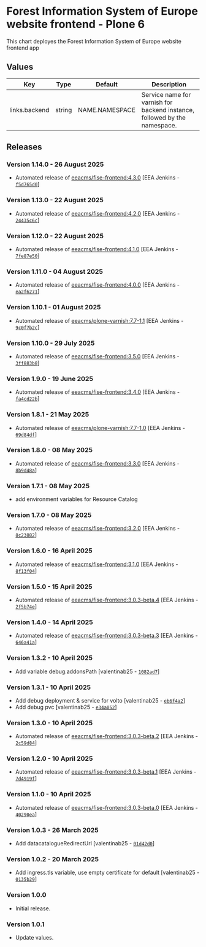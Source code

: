# Forest Information System of Europe website frontend - Plone 6

This chart deployes the Forest Information System of Europe website frontend app

## Values

| Key           | Type   | Default        | Description                                                               |
| ------------- | ------ | -------------- | ------------------------------------------------------------------------- |
| links.backend | string | NAME.NAMESPACE | Service name for varnish for backend instance, followed by the namespace. |

## Releases

### Version 1.14.0 - 26 August 2025
- Automated release of [eeacms/fise-frontend:4.3.0](https://github.com/eea/fise-frontend/releases) [EEA Jenkins - [`f5d765d0`](https://github.com/eea/helm-charts/commit/f5d765d0b8dcfe8fb1b98dbe4340c491ad805fac)]

### Version 1.13.0 - 22 August 2025
- Automated release of [eeacms/fise-frontend:4.2.0](https://github.com/eea/fise-frontend/releases) [EEA Jenkins - [`24435c6c`](https://github.com/eea/helm-charts/commit/24435c6cd573bf55d1e714e3b8afb9180bf62440)]

### Version 1.12.0 - 22 August 2025
- Automated release of [eeacms/fise-frontend:4.1.0](https://github.com/eea/fise-frontend/releases) [EEA Jenkins - [`7fe87e50`](https://github.com/eea/helm-charts/commit/7fe87e50fc9630c6bead4885615185e5fcd90e49)]

### Version 1.11.0 - 04 August 2025
- Automated release of [eeacms/fise-frontend:4.0.0](https://github.com/eea/fise-frontend/releases) [EEA Jenkins - [`ea2f6271`](https://github.com/eea/helm-charts/commit/ea2f6271dd3a5863dc941b9c058957885e13f663)]

### Version 1.10.1 - 01 August 2025
- Automated release of [eeacms/plone-varnish:7.7-1.1](https://github.com/eea/plone-varnish/releases) [EEA Jenkins - [`9c0f7b2c`](https://github.com/eea/helm-charts/commit/9c0f7b2c0cea3ba9d7b4642300482cadf3015ef6)]

### Version 1.10.0 - 29 July 2025
- Automated release of [eeacms/fise-frontend:3.5.0](https://github.com/eea/fise-frontend/releases) [EEA Jenkins - [`3ff883b8`](https://github.com/eea/helm-charts/commit/3ff883b86c998fe11fff35e4e6e7dbd1fa05744a)]

### Version 1.9.0 - 19 June 2025
- Automated release of [eeacms/fise-frontend:3.4.0](https://github.com/eea/fise-frontend/releases) [EEA Jenkins - [`fa4cd22b`](https://github.com/eea/helm-charts/commit/fa4cd22b2562b27fda18b1284707b8555491ac1c)]

### Version 1.8.1 - 21 May 2025
- Automated release of [eeacms/plone-varnish:7.7-1.0](https://github.com/eea/plone-varnish/releases) [EEA Jenkins - [`69d84df`](https://github.com/eea/helm-charts/commit/69d84df5bfdf8084e758d87c9a028caa15fa7595)]

### Version 1.8.0 - 08 May 2025
- Automated release of [eeacms/fise-frontend:3.3.0](https://github.com/eea/fise-frontend/releases) [EEA Jenkins - [`8b9d48a`](https://github.com/eea/helm-charts/commit/8b9d48a6a910bb1026fb27a5c0660b8f8b52f301)]

### Version 1.7.1 - 08 May 2025
- add environment variables for Resource Catalog

### Version 1.7.0 - 08 May 2025
- Automated release of [eeacms/fise-frontend:3.2.0](https://github.com/eea/fise-frontend/releases) [EEA Jenkins - [`8c23882`](https://github.com/eea/helm-charts/commit/8c238825414a787eac8b066be8e2b756620ef36c)]

### Version 1.6.0 - 16 April 2025
- Automated release of [eeacms/fise-frontend:3.1.0](https://github.com/eea/fise-frontend/releases) [EEA Jenkins - [`8f13f04`](https://github.com/eea/helm-charts/commit/8f13f04613fcd395f19b429c0a005b79be8216ba)]

### Version 1.5.0 - 15 April 2025
- Automated release of [eeacms/fise-frontend:3.0.3-beta.4](https://github.com/eea/fise-frontend/releases) [EEA Jenkins - [`2f5b74e`](https://github.com/eea/helm-charts/commit/2f5b74e350e032a661ffd39eddbd8443f9756d72)]

### Version 1.4.0 - 14 April 2025
- Automated release of [eeacms/fise-frontend:3.0.3-beta.3](https://github.com/eea/fise-frontend/releases) [EEA Jenkins - [`646a41a`](https://github.com/eea/helm-charts/commit/646a41a945c24577d39d211546d129bb702e168e)]

### Version 1.3.2 - 10 April 2025
- Add variable debug.addonsPath [valentinab25 - [`1082ad7`](https://github.com/eea/helm-charts/commit/1082ad7f8ade8f2f56e07d17c104da9cc27a9dbf)]

### Version 1.3.1 - 10 April 2025
- Add debug deployment & service for volto [valentinab25 - [`eb6f4a2`](https://github.com/eea/helm-charts/commit/eb6f4a25d8f1d534bf9768a4d4c3cd563a58c104)]
- Add debug pvc [valentinab25 - [`e34a052`](https://github.com/eea/helm-charts/commit/4e34a052f0efddaacacef874808b6783706cfee5)]


### Version 1.3.0 - 10 April 2025
- Automated release of [eeacms/fise-frontend:3.0.3-beta.2](https://github.com/eea/fise-frontend/releases) [EEA Jenkins - [`2c59d84`](https://github.com/eea/helm-charts/commit/2c59d84b068577be46eb7d8272a2a9995d3be124)]

### Version 1.2.0 - 10 April 2025
- Automated release of [eeacms/fise-frontend:3.0.3-beta.1](https://github.com/eea/fise-frontend/releases) [EEA Jenkins - [`7d4919f`](https://github.com/eea/helm-charts/commit/7d4919f5e3b96b6cff5ead44c84fc8adfbf54fd8)]

### Version 1.1.0 - 10 April 2025
- Automated release of [eeacms/fise-frontend:3.0.3-beta.0](https://github.com/eea/fise-frontend/releases) [EEA Jenkins - [`40290ea`](https://github.com/eea/helm-charts/commit/40290ea04a1cf97d662f504d6d3fee448988b57e)]

### Version 1.0.3 - 26 March 2025
- Add datacatalogueRedirectUrl [valentinab25 - [`01d42d0`](https://github.com/eea/helm-charts/commit/01d42d0e17c169d243a5633a35293f592d76eb1d)]

### Version 1.0.2 - 20 March 2025
- Add ingress.tls variable, use empty certificate for default [valentinab25 - [`0135b29`](https://github.com/eea/helm-charts/commit/0135b29490b3c27818b3e5a4c9cf836a5be0b2e6)]

### Version 1.0.0

- Initial release.

### Version 1.0.1

- Update values.
